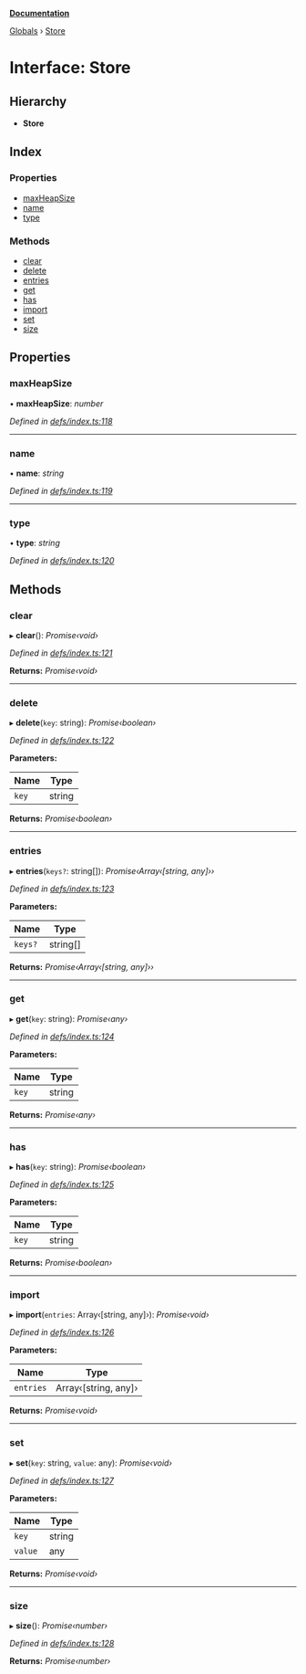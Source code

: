 **[Documentation](../README.md)**

[Globals](../README.md) › [Store](store.md)

# Interface: Store

## Hierarchy

* **Store**

## Index

### Properties

* [maxHeapSize](store.md#maxheapsize)
* [name](store.md#name)
* [type](store.md#type)

### Methods

* [clear](store.md#clear)
* [delete](store.md#delete)
* [entries](store.md#entries)
* [get](store.md#get)
* [has](store.md#has)
* [import](store.md#import)
* [set](store.md#set)
* [size](store.md#size)

## Properties

###  maxHeapSize

• **maxHeapSize**: *number*

*Defined in [defs/index.ts:118](https://github.com/badbatch/cachemap/blob/13ed388/packages/core/src/defs/index.ts#L118)*

___

###  name

• **name**: *string*

*Defined in [defs/index.ts:119](https://github.com/badbatch/cachemap/blob/13ed388/packages/core/src/defs/index.ts#L119)*

___

###  type

• **type**: *string*

*Defined in [defs/index.ts:120](https://github.com/badbatch/cachemap/blob/13ed388/packages/core/src/defs/index.ts#L120)*

## Methods

###  clear

▸ **clear**(): *Promise‹void›*

*Defined in [defs/index.ts:121](https://github.com/badbatch/cachemap/blob/13ed388/packages/core/src/defs/index.ts#L121)*

**Returns:** *Promise‹void›*

___

###  delete

▸ **delete**(`key`: string): *Promise‹boolean›*

*Defined in [defs/index.ts:122](https://github.com/badbatch/cachemap/blob/13ed388/packages/core/src/defs/index.ts#L122)*

**Parameters:**

Name | Type |
------ | ------ |
`key` | string |

**Returns:** *Promise‹boolean›*

___

###  entries

▸ **entries**(`keys?`: string[]): *Promise‹Array‹[string, any]››*

*Defined in [defs/index.ts:123](https://github.com/badbatch/cachemap/blob/13ed388/packages/core/src/defs/index.ts#L123)*

**Parameters:**

Name | Type |
------ | ------ |
`keys?` | string[] |

**Returns:** *Promise‹Array‹[string, any]››*

___

###  get

▸ **get**(`key`: string): *Promise‹any›*

*Defined in [defs/index.ts:124](https://github.com/badbatch/cachemap/blob/13ed388/packages/core/src/defs/index.ts#L124)*

**Parameters:**

Name | Type |
------ | ------ |
`key` | string |

**Returns:** *Promise‹any›*

___

###  has

▸ **has**(`key`: string): *Promise‹boolean›*

*Defined in [defs/index.ts:125](https://github.com/badbatch/cachemap/blob/13ed388/packages/core/src/defs/index.ts#L125)*

**Parameters:**

Name | Type |
------ | ------ |
`key` | string |

**Returns:** *Promise‹boolean›*

___

###  import

▸ **import**(`entries`: Array‹[string, any]›): *Promise‹void›*

*Defined in [defs/index.ts:126](https://github.com/badbatch/cachemap/blob/13ed388/packages/core/src/defs/index.ts#L126)*

**Parameters:**

Name | Type |
------ | ------ |
`entries` | Array‹[string, any]› |

**Returns:** *Promise‹void›*

___

###  set

▸ **set**(`key`: string, `value`: any): *Promise‹void›*

*Defined in [defs/index.ts:127](https://github.com/badbatch/cachemap/blob/13ed388/packages/core/src/defs/index.ts#L127)*

**Parameters:**

Name | Type |
------ | ------ |
`key` | string |
`value` | any |

**Returns:** *Promise‹void›*

___

###  size

▸ **size**(): *Promise‹number›*

*Defined in [defs/index.ts:128](https://github.com/badbatch/cachemap/blob/13ed388/packages/core/src/defs/index.ts#L128)*

**Returns:** *Promise‹number›*